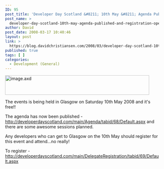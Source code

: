 ```yaml
---
ID: 95
post_title: 'Developer Day Scotland &#8211; 10th May &#8211; Agenda Published and Registration Open'
post_name: >
  developer-day-scotland-10th-may-agenda-published-and-registration-open
author: David
post_date: 2008-03-17 10:40:46
layout: post
link: >
  https://blog.davidchristiansen.com/2008/03/developer-day-scotland-10th-may-agenda-published-and-registration-open/
published: true
tags: [ ]
categories:
  - Development (General)
---
```

<p><img style="border-right: 0px; border-top: 0px; border-left: 0px; border-bottom: 0px" height="64" alt="image.axd" src="http://davidchristiansenblog.azurewebsites.net/wp-content/uploads/2012/10/eimage-axd_3-png.png" width="472" border="0"> </p>  <p>The events is being held in Glasgow on Saturday 10th May 2008 and it's free!! </p>  <p>The agenda has now been published - <a href="http://developerdayscotland.com/main/Agenda/tabid/68/Default.aspx">http://developerdayscotland.com/main/Agenda/tabid/68/Default.aspx</a> and there are some awesome sessions planned.  </p>  <p>Any developers who can get to Glasgow on the 10th May should register for this event and attend...no really!</p>  <p>To register - <a href="http://developerdayscotland.com/main/DelegateRegistration/tabid/69/Default.aspx">http://developerdayscotland.com/main/DelegateRegistration/tabid/69/Default.aspx</a></p>